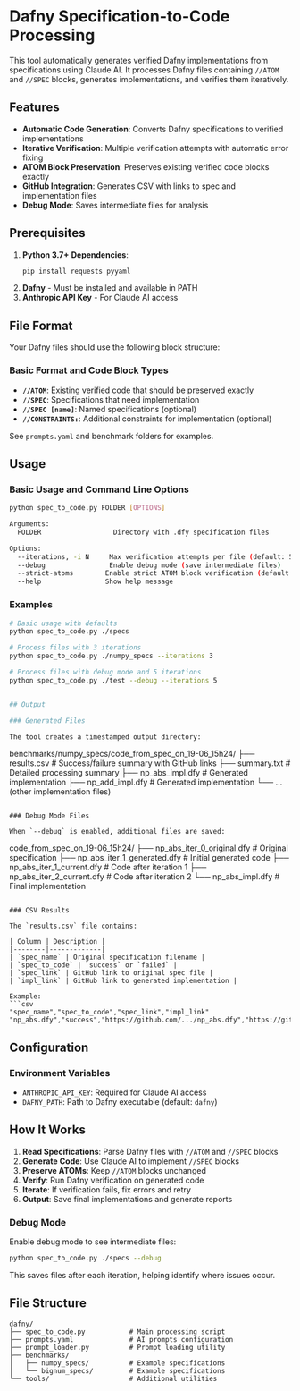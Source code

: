 # Dafny Specification-to-Code Processing

This tool automatically generates verified Dafny implementations from specifications using Claude AI. It processes Dafny files containing `//ATOM` and `//SPEC` blocks, generates implementations, and verifies them iteratively.

## Features

- **Automatic Code Generation**: Converts Dafny specifications to verified implementations
- **Iterative Verification**: Multiple verification attempts with automatic error fixing
- **ATOM Block Preservation**: Preserves existing verified code blocks exactly
- **GitHub Integration**: Generates CSV with links to spec and implementation files
- **Debug Mode**: Saves intermediate files for analysis

## Prerequisites

1. **Python 3.7+** 
   **Dependencies**:
   ```bash
   pip install requests pyyaml
   ```
2. **Dafny** - Must be installed and available in PATH
3. **Anthropic API Key** - For Claude AI access

## File Format

Your Dafny files should use the following block structure:

### Basic Format and Code Block Types

- **`//ATOM`**: Existing verified code that should be preserved exactly
- **`//SPEC`**: Specifications that need implementation
- **`//SPEC [name]`**: Named specifications (optional)
- **`//CONSTRAINTS:`**: Additional constraints for implementation (optional)

See `prompts.yaml` and benchmark folders for examples.

## Usage

### Basic Usage and Command Line Options

```bash
python spec_to_code.py FOLDER [OPTIONS]

Arguments:
  FOLDER                  Directory with .dfy specification files

Options:
  --iterations, -i N     Max verification attempts per file (default: 5)
  --debug                Enable debug mode (save intermediate files)
  --strict-atoms        Enable strict ATOM block verification (default: relaxed)
  --help                Show help message
```

### Examples

```bash
# Basic usage with defaults
python spec_to_code.py ./specs

# Process files with 3 iterations
python spec_to_code.py ./numpy_specs --iterations 3

# Process files with debug mode and 5 iterations
python spec_to_code.py ./test --debug --iterations 5


## Output

### Generated Files

The tool creates a timestamped output directory:

```
benchmarks/numpy_specs/code_from_spec_on_19-06_15h24/
├── results.csv                    # Success/failure summary with GitHub links
├── summary.txt                    # Detailed processing summary
├── np_abs_impl.dfy               # Generated implementation
├── np_add_impl.dfy               # Generated implementation
└── ... (other implementation files)
```

### Debug Mode Files

When `--debug` is enabled, additional files are saved:

```
code_from_spec_on_19-06_15h24/
├── np_abs_iter_0_original.dfy    # Original specification
├── np_abs_iter_1_generated.dfy   # Initial generated code
├── np_abs_iter_1_current.dfy     # Code after iteration 1
├── np_abs_iter_2_current.dfy     # Code after iteration 2
└── np_abs_impl.dfy               # Final implementation
```

### CSV Results

The `results.csv` file contains:

| Column | Description |
|--------|-------------|
| `spec_name` | Original specification filename |
| `spec_to_code` | `success` or `failed` |
| `spec_link` | GitHub link to original spec file |
| `impl_link` | GitHub link to generated implementation |

Example:
```csv
"spec_name","spec_to_code","spec_link","impl_link"
"np_abs.dfy","success","https://github.com/.../np_abs.dfy","https://github.com/.../np_abs_impl.dfy"
```

## Configuration

### Environment Variables

- `ANTHROPIC_API_KEY`: Required for Claude AI access
- `DAFNY_PATH`: Path to Dafny executable (default: `dafny`)

## How It Works

1. **Read Specifications**: Parse Dafny files with `//ATOM` and `//SPEC` blocks
2. **Generate Code**: Use Claude AI to implement `//SPEC` blocks
3. **Preserve ATOMs**: Keep `//ATOM` blocks unchanged
4. **Verify**: Run Dafny verification on generated code
5. **Iterate**: If verification fails, fix errors and retry
6. **Output**: Save final implementations and generate reports

### Debug Mode

Enable debug mode to see intermediate files:
```bash
python spec_to_code.py ./specs --debug
```

This saves files after each iteration, helping identify where issues occur.

## File Structure

```
dafny/
├── spec_to_code.py           # Main processing script
├── prompts.yaml              # AI prompts configuration
├── prompt_loader.py          # Prompt loading utility
├── benchmarks/
│   ├── numpy_specs/          # Example specifications
│   └── bignum_specs/         # Example specifications
└── tools/                    # Additional utilities
```

